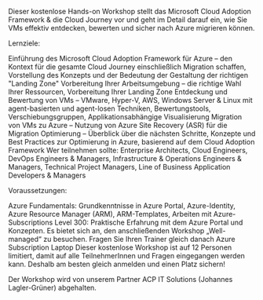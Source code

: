 Dieser kostenlose Hands-on Workshop stellt das Microsoft Cloud Adoption Framework & die Cloud Journey vor und geht im Detail darauf ein, wie Sie VMs effektiv entdecken, bewerten und sicher nach Azure migrieren können. 

Lernziele:

Einführung des Microsoft Cloud Adoption Framework für Azure – den Kontext für die gesamte Cloud Journey einschließlich Migration schaffen, Vorstellung des Konzepts und der Bedeutung der Gestaltung der richtigen "Landing Zone"
Vorbereitung Ihrer Arbeitsumgebung – die richtige Wahl Ihrer Ressourcen, Vorbereitung Ihrer Landing Zone
Entdeckung und Bewertung von VMs – VMware, Hyper-V, AWS, Windows Server & Linux mit agent-basierten und agent-losen Techniken, Bewertungstools, Verschiebungsgruppen, Applikationsabhängige Visualisierung
Migration von VMs zu Azure – Nutzung von Azure Site Recovery (ASR) für die Migration
Optimierung – Überblick über die nächsten Schritte, Konzepte und Best Practices zur Optimierung in Azure, basierend auf dem Cloud Adoption Framework
Wer teilnehmen sollte:
Enterprise Architects, Cloud Engineers, DevOps Engineers & Managers, Infrastructure & Operations Engineers & Managers, Technical Project Managers, Line of Business Application Developers & Managers

Voraussetzungen:

Azure Fundamentals: Grundkenntnisse in Azure Portal, Azure-Identity, Azure Resource Manager (ARM), ARM-Templates, Arbeiten mit Azure-Subscriptions
Level 300: Praktische Erfahrung mit dem Azure Portal und Konzepten. Es bietet sich an, den anschließenden Workshop „Well-managed“ zu besuchen. Fragen Sie Ihren Trainer gleich danach
Azure Subscription
Laptop
Dieser kostenlose Workshop ist auf 12 Personen limitiert, damit auf alle TeilnehmerInnen und Fragen eingegangen werden kann. Deshalb am besten gleich anmelden und einen Platz sichern!

Der Workshop wird von unserem Partner ACP IT Solutions (Johannes Lagler-Grüner) abgehalten.